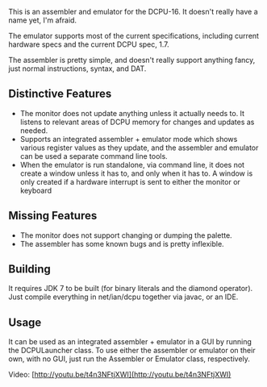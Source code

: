 This is an assembler and emulator for the DCPU-16. It doesn't really have a name yet, I'm afraid.

The emulator supports most of the current specifications, including current hardware specs and the current DCPU spec, 1.7.

The assembler is pretty simple, and doesn't really support anything fancy, just normal instructions, syntax, and DAT.

Distinctive Features
--------------------

- The monitor does not update anything unless it actually needs to. It listens to relevant areas of DCPU memory for changes and updates as needed.
- Supports an integrated assembler + emulator mode which shows various register values as they update, and the assembler and emulator can be used a separate command line tools.
- When the emulator is run standalone, via command line, it does not create a window unless it has to, and only when it has to. A window is only created if a hardware interrupt is sent to either the monitor or keyboard

Missing Features
----------------

- The monitor does not support changing or dumping the palette.
- The assembler has some known bugs and is pretty inflexible.

Building
--------

It requires JDK 7 to be built (for binary literals and the diamond operator). Just compile everything in net/ian/dcpu together via javac, or an IDE.

Usage
-----

It can be used as an integrated assembler + emulator in a GUI by running the DCPULauncher class.
To use either the assembler or emulator on their own, with no GUI, just run the Assembler or Emulator class, respectively.

Video: [http://youtu.be/t4n3NFtjXWI](http://youtu.be/t4n3NFtjXWI)
